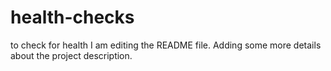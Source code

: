 # health-checks
to check for health
I am editing the README file. Adding some more details about the project description.

